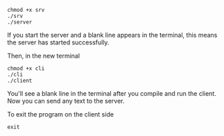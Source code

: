 ```
chmod +x srv
./srv
./server
```
If you start the server and a blank line appears in the terminal, this means the server has started successfully.

Then, in the new terminal
```
chmod +x cli
./cli
./client
```
You'll see a blank line in the terminal after you compile and run the client. Now you can send any text to the server.

To exit the program on the client side
```
exit
```
